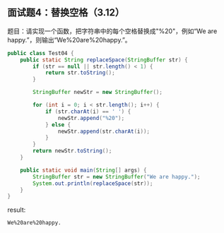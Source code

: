 ## 面试题4：替换空格（3.12）


题目：请实现一个函数，把字符串中的每个空格替换成"%20"，例如“We are happy.”，则输出“We%20are%20happy.”。

```java
public class Test04 {
    public static String replaceSpace(StringBuffer str) {
        if (str == null || str.length() < 1) {
            return str.toString();
        }

        StringBuffer newStr = new StringBuffer();

        for (int i = 0; i < str.length(); i++) {
            if (str.charAt(i) == ' ') {
                newStr.append("%20");
            } else {
                newStr.append(str.charAt(i));
            }
        }
        return newStr.toString();
    }

    public static void main(String[] args) {
        StringBuffer str = new StringBuffer("We are happy.");
        System.out.println(replaceSpace(str));
    }
}
```

result:
```
We%20are%20happy.                                               
```





